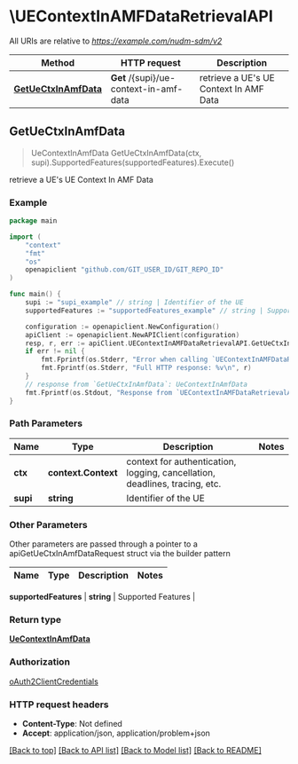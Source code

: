 # \UEContextInAMFDataRetrievalAPI

All URIs are relative to *https://example.com/nudm-sdm/v2*

Method | HTTP request | Description
------------- | ------------- | -------------
[**GetUeCtxInAmfData**](UEContextInAMFDataRetrievalAPI.md#GetUeCtxInAmfData) | **Get** /{supi}/ue-context-in-amf-data | retrieve a UE&#39;s UE Context In AMF Data



## GetUeCtxInAmfData

> UeContextInAmfData GetUeCtxInAmfData(ctx, supi).SupportedFeatures(supportedFeatures).Execute()

retrieve a UE's UE Context In AMF Data

### Example

```go
package main

import (
    "context"
    "fmt"
    "os"
    openapiclient "github.com/GIT_USER_ID/GIT_REPO_ID"
)

func main() {
    supi := "supi_example" // string | Identifier of the UE
    supportedFeatures := "supportedFeatures_example" // string | Supported Features (optional)

    configuration := openapiclient.NewConfiguration()
    apiClient := openapiclient.NewAPIClient(configuration)
    resp, r, err := apiClient.UEContextInAMFDataRetrievalAPI.GetUeCtxInAmfData(context.Background(), supi).SupportedFeatures(supportedFeatures).Execute()
    if err != nil {
        fmt.Fprintf(os.Stderr, "Error when calling `UEContextInAMFDataRetrievalAPI.GetUeCtxInAmfData``: %v\n", err)
        fmt.Fprintf(os.Stderr, "Full HTTP response: %v\n", r)
    }
    // response from `GetUeCtxInAmfData`: UeContextInAmfData
    fmt.Fprintf(os.Stdout, "Response from `UEContextInAMFDataRetrievalAPI.GetUeCtxInAmfData`: %v\n", resp)
}
```

### Path Parameters


Name | Type | Description  | Notes
------------- | ------------- | ------------- | -------------
**ctx** | **context.Context** | context for authentication, logging, cancellation, deadlines, tracing, etc.
**supi** | **string** | Identifier of the UE | 

### Other Parameters

Other parameters are passed through a pointer to a apiGetUeCtxInAmfDataRequest struct via the builder pattern


Name | Type | Description  | Notes
------------- | ------------- | ------------- | -------------

 **supportedFeatures** | **string** | Supported Features | 

### Return type

[**UeContextInAmfData**](UeContextInAmfData.md)

### Authorization

[oAuth2ClientCredentials](../README.md#oAuth2ClientCredentials)

### HTTP request headers

- **Content-Type**: Not defined
- **Accept**: application/json, application/problem+json

[[Back to top]](#) [[Back to API list]](../README.md#documentation-for-api-endpoints)
[[Back to Model list]](../README.md#documentation-for-models)
[[Back to README]](../README.md)


